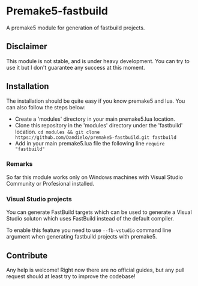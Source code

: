 # Premake5-fastbuild
A premake5 module for generation of fastbuild projects. 

## Disclaimer
This module is not stable, and is under heavy development. You can try to use it but I don't guarantee any success at this moment. 

## Installation 
The installation should be quite easy if you know premake5 and lua.
You can also follow the steps below:

* Create a 'modules' directory in your main premake5.lua location.
* Clone this repository in the 'modules' directory under the 'fastbuild' location. ``cd modules && git clone https://github.com/Dandielo/premake5-fastbuild.git fastbuild``
* Add in your main premake5.lua file the following line ``require "fastbuild"``

### Remarks
So far this module works only on Windows machines with Visual Studio Community or Profesional installed.

### Visual Studio projects
You can generate FastBuild targets which can be used to generate a Visual Studio soluton which uses FastBuild instead of the default compiler.

To enable this feature you need to use ``--fb-vstudio`` command line argument when generating fastbuild projects with premake5.

## Contribute 
Any help is welcome!
Right now there are no official guides, but any pull request should at least try to improve the codebase!


